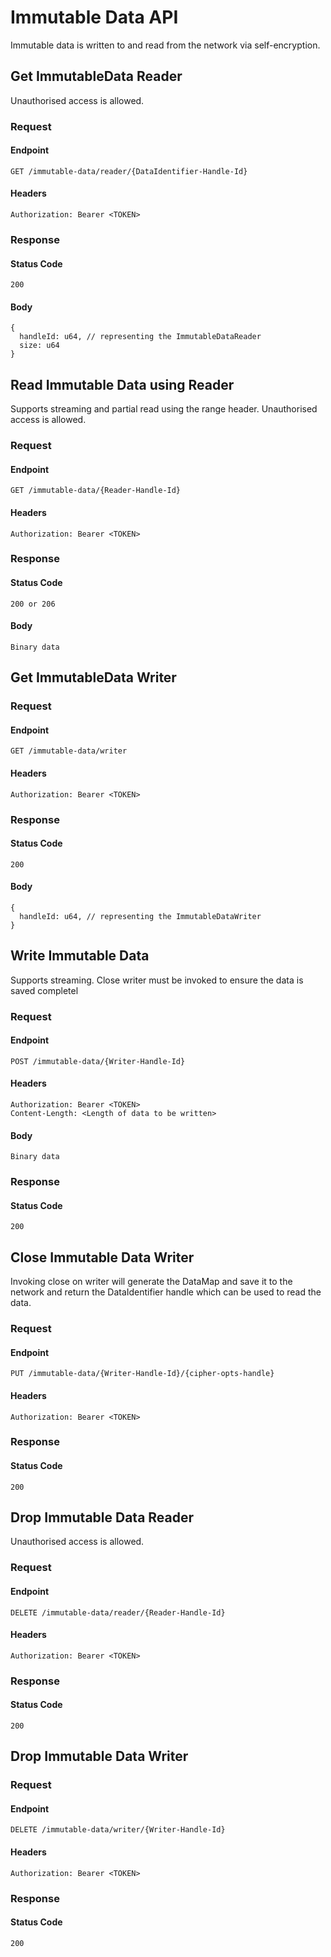 # Immutable Data API

Immutable data is written to and read from the network via self-encryption.

## Get ImmutableData Reader

Unauthorised access is allowed.

### Request

#### Endpoint

```
GET /immutable-data/reader/{DataIdentifier-Handle-Id}
```

#### Headers

```
Authorization: Bearer <TOKEN>
```

### Response

#### Status Code

```
200
```

#### Body

```
{
  handleId: u64, // representing the ImmutableDataReader
  size: u64
}
```

## Read Immutable Data using Reader

Supports streaming and partial read using the range header. Unauthorised access is allowed.

### Request

#### Endpoint

```
GET /immutable-data/{Reader-Handle-Id}
```

#### Headers

```
Authorization: Bearer <TOKEN>
```

### Response

#### Status Code

```
200 or 206
```

#### Body

```
Binary data
```

## Get ImmutableData Writer

### Request

#### Endpoint

```
GET /immutable-data/writer
```

#### Headers

```
Authorization: Bearer <TOKEN>
```

### Response

#### Status Code

```
200
```

#### Body

```
{
  handleId: u64, // representing the ImmutableDataWriter  
}
```

## Write Immutable Data

Supports streaming. Close writer must be invoked to ensure the data is saved completel

### Request

#### Endpoint

```
POST /immutable-data/{Writer-Handle-Id}
```

#### Headers

```
Authorization: Bearer <TOKEN>
Content-Length: <Length of data to be written>
```

#### Body

```
Binary data
```

### Response

#### Status Code

```
200
```

## Close Immutable Data Writer

Invoking close on writer will generate the DataMap and save it to the network and
return the DataIdentifier handle which can be used to read the data.

### Request

#### Endpoint

```
PUT /immutable-data/{Writer-Handle-Id}/{cipher-opts-handle}
```

#### Headers

```
Authorization: Bearer <TOKEN>
```

### Response

#### Status Code

```
200
```

## Drop Immutable Data Reader

Unauthorised access is allowed.

### Request

#### Endpoint

```
DELETE /immutable-data/reader/{Reader-Handle-Id}
```

#### Headers

```
Authorization: Bearer <TOKEN>
```

### Response

#### Status Code

```
200
```

## Drop Immutable Data Writer

### Request

#### Endpoint

```
DELETE /immutable-data/writer/{Writer-Handle-Id}
```

#### Headers

```
Authorization: Bearer <TOKEN>
```

### Response

#### Status Code

```
200
```

